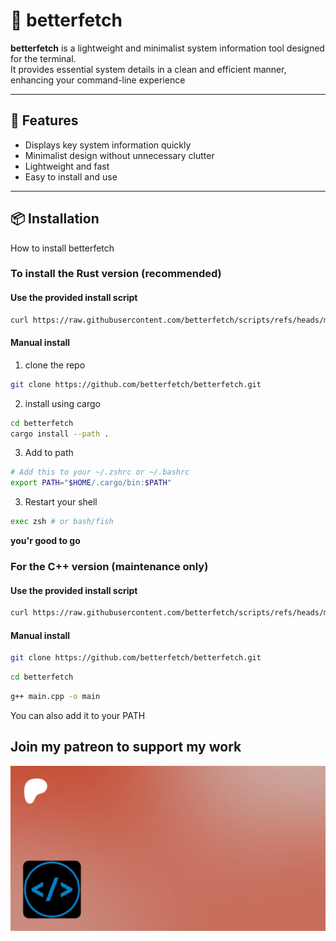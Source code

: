 # 🚀 betterfetch

**betterfetch** is a lightweight and minimalist system information tool designed for the terminal.  
It provides essential system details in a clean and efficient manner, enhancing your command-line experience

---

## 🧩 Features

- Displays key system information quickly
- Minimalist design without unnecessary clutter
- Lightweight and fast
- Easy to install and use

---

## 📦 Installation

How to install betterfetch

### To install the Rust version (recommended)

#### Use the provided install script

```bash
curl https://raw.githubusercontent.com/betterfetch/scripts/refs/heads/main/rs/install.sh | bash
```

#### Manual install

1. clone the repo

```bash
git clone https://github.com/betterfetch/betterfetch.git
```

2. install using cargo

```bash
cd betterfetch
cargo install --path .
```

3. Add to path

```bash
# Add this to your ~/.zshrc or ~/.bashrc
export PATH="$HOME/.cargo/bin:$PATH"
```

3. Restart your shell

```bash
exec zsh # or bash/fish
```

**you'r good to go**

### For the C++ version (maintenance only)

#### Use the provided install script

```bash
curl https://raw.githubusercontent.com/betterfetch/scripts/refs/heads/main/cpp/install.sh | bash
```

#### Manual install

```bash
git clone https://github.com/betterfetch/betterfetch.git
```

```bash
cd betterfetch
```

```bash
g++ main.cpp -o main
```

You can also add it to your PATH

## Join my patreon to support my work

<a href="https://www.patreon.com/c/DavidBalishyan"><img src="./asset-preview.png"/></a>
